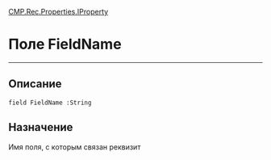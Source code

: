 ﻿---
Link: CMP.Rec.Properties.IProperty.@FieldName
---

<!---  Навигация
[Имя проекта](#) :
-->
[CMP.Rec.Properties.IProperty](Default)

# Поле FieldName
---

## Описание

    field FieldName :String

<!--
## Аргументы{#Args}

### Аргумент1

Описание аргумента 1
-->

## Назначение

Имя поля, с которым связан реквизит

<!--
## Пример

    FieldName...
-->

